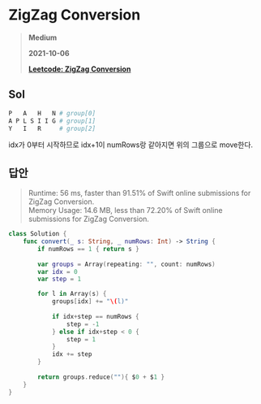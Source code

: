 # ZigZag Conversion
> **Medium**
>
> **2021-10-06**
>
> **[Leetcode: ZigZag Conversion](https://leetcode.com/problems/zigzag-conversion)**


## Sol
```python
P   A   H   N # group[0]
A P L S I I G # group[1]
Y   I   R     # group[2]
```
idx가 0부터 시작하므로 idx+1이 numRows랑 같아지면 위의 그룹으로 move한다.  

## 답안
> Runtime: 56 ms, faster than 91.51% of Swift online submissions for ZigZag Conversion.  
> Memory Usage: 14.6 MB, less than 72.20% of Swift online submissions for ZigZag Conversion.
```swift
class Solution {
    func convert(_ s: String, _ numRows: Int) -> String {
        if numRows == 1 { return s }
        
        var groups = Array(repeating: "", count: numRows)
        var idx = 0
        var step = 1

        for l in Array(s) {
            groups[idx] += "\(l)"
            
            if idx+step == numRows {
                step = -1
            } else if idx+step < 0 {
                step = 1
            }
            idx += step
        }
        
        return groups.reduce(""){ $0 + $1 }
    }
}
```